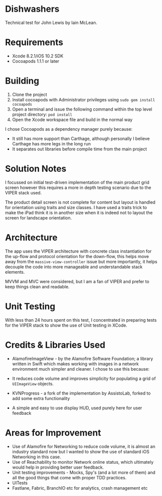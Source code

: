 # Dishwashers
Technical test for John Lewis by Iain McLean.

# Requirements

* Xcode 8.2.1/iOS 10.2 SDK
* Cocoapods 1.1.1 or later

# Building

1. Clone the project
1. Install cocoapods with Administrator privileges using ```sudo gem install cocoapods```
1. Open a terminal and issue the following command within the top level project directory: ```pod install```
1. Open the Xcode workspace file and build in the normal way

I chose Cocoapods as a dependency manager purely because:
 * It still has more support than Carthage, although personally I believe Carthage has more legs in the long run
 * It separates out libraries before compile time from the main project

# Solution Notes

I focussed on initial test-driven implementation of the main product grid screen however this requires a more in depth testing scenario due to the VIPER stack used.

The product detail screen is not complete for content but layout is handled for orientation using traits and size classes.  I have used a traits trick to make the iPad think it is in another size when it is indeed not to layout the screen for landscape orientation.

# Architecture

The app uses the VIPER architecture with concrete class instantiation for the up-flow and protocol orientation for the down-flow, this helps move away from the ```massive-view-controller``` issue but more importantly, it helps decouple the code into more manageable and understandable stack elements.

MVVM and MVC were considered, but I am a fan of VIPER and prefer to keep things clean and readable.

# Unit Testing

With less than 24 hours spent on this test, I concentrated in preparing tests for the VIPER stack to show the use of Unit testing in XCode.
 
# Credits & Libraries Used
 
* AlamofireImageView - by the Alamofire Software Foundation; a library written in Swift which makes working with images in a network environment much simpler and cleaner. I chose to use this because:
 * It reduces code volume and improves simplicity for populating a grid of ```UIImageView``` objects.

* KVNProgress - a fork of the implementation by AssistoLab, forked to add some extra functionality
 * A simple and easy to use display HUD, used purely here for user feedback

# Areas for Improvement
 * Use of Alamofire for Networking to reduce code volume, it is almost an industry standard now but I wanted to show the use of standard iOS Networking in this case.
 * Use of Reachability to monitor Network online status, which ultimately would help in providing better user feedback.
 * Unit testing improvements - Mocks, Spy's (and a lot more of them) and all the good things that come with proper TDD practices.
 * UITests
 * Fastlane, Fabric, BranchIO etc for analytics, crash management etc